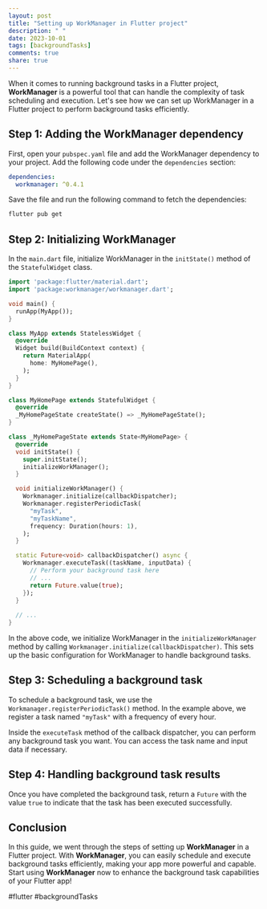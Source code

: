 ```yaml
---
layout: post
title: "Setting up WorkManager in Flutter project"
description: " "
date: 2023-10-01
tags: [backgroundTasks]
comments: true
share: true
---
```


When it comes to running background tasks in a Flutter project, **WorkManager** is a powerful tool that can handle the complexity of task scheduling and execution. Let's see how we can set up WorkManager in a Flutter project to perform background tasks efficiently.

## Step 1: Adding the WorkManager dependency

First, open your `pubspec.yaml` file and add the WorkManager dependency to your project. Add the following code under the `dependencies` section:

```yaml
dependencies:
  workmanager: ^0.4.1
```

Save the file and run the following command to fetch the dependencies:

```bash
flutter pub get
```

## Step 2: Initializing WorkManager

In the `main.dart` file, initialize WorkManager in the `initState()` method of the `StatefulWidget` class. 

```dart
import 'package:flutter/material.dart';
import 'package:workmanager/workmanager.dart';

void main() {
  runApp(MyApp());
}

class MyApp extends StatelessWidget {
  @override
  Widget build(BuildContext context) {
    return MaterialApp(
      home: MyHomePage(),
    );
  }
}

class MyHomePage extends StatefulWidget {
  @override
  _MyHomePageState createState() => _MyHomePageState();
}

class _MyHomePageState extends State<MyHomePage> {
  @override
  void initState() {
    super.initState();
    initializeWorkManager();
  }

  void initializeWorkManager() {
    Workmanager.initialize(callbackDispatcher);
    Workmanager.registerPeriodicTask(
      "myTask",
      "myTaskName",
      frequency: Duration(hours: 1),
    );
  }

  static Future<void> callbackDispatcher() async {
    Workmanager.executeTask((taskName, inputData) {
      // Perform your background task here
      // ...
      return Future.value(true);
    });
  }
  
  // ...
}
```

In the above code, we initialize WorkManager in the `initializeWorkManager` method by calling `Workmanager.initialize(callbackDispatcher)`. This sets up the basic configuration for WorkManager to handle background tasks.

## Step 3: Scheduling a background task

To schedule a background task, we use the `Workmanager.registerPeriodicTask()` method. In the example above, we register a task named `"myTask"` with a frequency of every hour.

Inside the `executeTask` method of the callback dispatcher, you can perform any background task you want. You can access the task name and input data if necessary.

## Step 4: Handling background task results

Once you have completed the background task, return a `Future` with the value `true` to indicate that the task has been executed successfully.

## Conclusion

In this guide, we went through the steps of setting up **WorkManager** in a Flutter project. With **WorkManager**, you can easily schedule and execute background tasks efficiently, making your app more powerful and capable. Start using **WorkManager** now to enhance the background task capabilities of your Flutter app!

#flutter #backgroundTasks